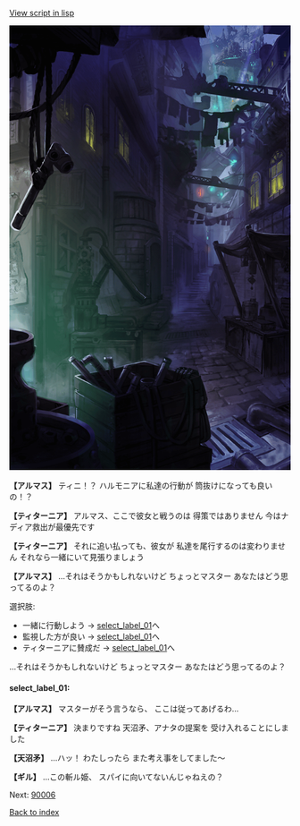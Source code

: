 [View script in lisp](../scripts/100203021.txt)

![201_slum.png](../images/backgrounds/201_slum.png)

**【アルマス】**
ティニ！？
ハルモニアに私達の行動が
筒抜けになっても良いの！？

**【ティターニア】**
アルマス、ここで彼女と戦うのは
得策ではありません
今はナディア救出が最優先です

**【ティターニア】**
それに追い払っても、彼女が
私達を尾行するのは変わりません
それなら一緒にいて見張りましょう

**【アルマス】**
…それはそうかもしれないけど
ちょっとマスター
あなたはどう思ってるのよ？

選択肢:
- 一緒に行動しよう → [select_label_01](#select_label_01)へ
- 監視した方が良い → [select_label_01](#select_label_01)へ
- ティターニアに賛成だ → [select_label_01](#select_label_01)へ

…それはそうかもしれないけど
ちょっとマスター
あなたはどう思ってるのよ？

#### select_label_01:

**【アルマス】**
マスターがそう言うなら、
ここは従ってあげるわ…

**【ティターニア】**
決まりですね
天沼矛、アナタの提案を
受け入れることにしました

**【天沼矛】**
…ハッ！
わたしったら
また考え事をしてました～

**【ギル】**
…この斬ル姫、
スパイに向いてないんじゃねえの？


Next: [90006](90006.md)

[Back to index](index.md)
